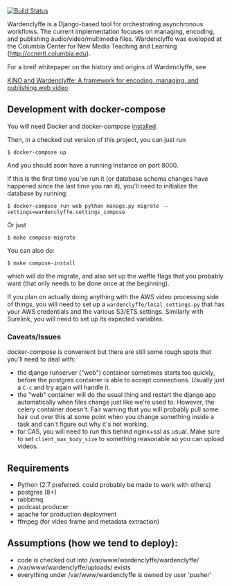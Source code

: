 [![Build Status](https://travis-ci.org/ccnmtl/wardenclyffe.svg?branch=master)](https://travis-ci.org/ccnmtl/wardenclyffe)

Wardenclyffe is a Django-based tool for orchestrating asynchronous
workflows. The current implementation focuses on managing, encoding,
and publishing audio/video/multimedia files. Wardenclyffe was eveloped
at the Columbia Center for New Media Teaching and Learning
(http://ccnmtl.columbia.edu).

For a breif whitepaper on the history and origins of Wardenclyffe, see

[KINO and Wardenclyffe: A framework for encoding, managing, and publishing web video](https://docs.google.com/document/d/1Wux_2tpNgjt9wA7I-ZoVNdA6Eoxof3d3r7e3bx8WOlM/edit?usp=sharing)

## Development with docker-compose

You will need Docker and docker-compose
[installed](https://docs.docker.com/compose/install/).

Then, in a checked out version of this project, you can just run

    $ docker-compose up

And you should soon have a running instance on port 8000.

If this is the first time you've run it (or database schema changes
have happened since the last time you ran it), you'll need to
initialize the database by running:

    $ docker-compose run web python manage.py migrate --settings=wardenclyffe.settings_compose

Or just

    $ make compose-migrate

You can also do:

    $ make compose-install

which will do the migrate, and also set up the waffle flags that you
probably want (that only needs to be done once at the beginning).

If you plan on actually doing anything with the AWS video processing
side of things, you will need to set up a
`wardenclyffe/local_settings.py` that has your AWS credentials and the
various S3/ETS settings. Similarly with Surelink, you will need to set
up its expected variables.

### Caveats/Issues

docker-compose is convenient but there are still some rough spots that
you'll need to deal with:

* the django runserver ("web") container sometimes starts too quickly, before
  the postgres container is able to accept connections. Usually just a
  `C-c` and try again will handle it.
* the "web" container will do the usual thing and restart the django
  app automatically when files change just like we're used
  to. However, the celery container doesn't. Fair warning that you
  will probably pull some hair out over this at some point when you
  change something inside a task and can't figure out why it's not
  working.
* for CAS, you will need to run this behind nginx+ssl as usual. Make
  sure to set `client_max_body_size` to something reasonable so you
  can upload videos.

## Requirements

* Python (2.7 preferred. could probably be made to work with others)
* postgres (8+)
* rabbitmq
* podcast producer
* apache for production deployment
* ffmpeg (for video frame and metadata extraction)

## Assumptions (how we tend to deploy): ##

* code is checked out into /var/www/wardenclyffe/wardenclyffe/
* /var/www/wardenclyffe/uploads/ exists
* everything under /var/www/wardenclyffe is owned by user 'pusher'
